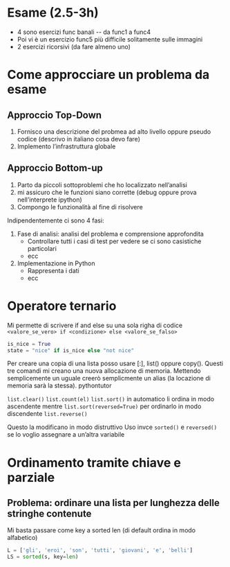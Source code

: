 # Esame (2.5-3h)
- 4 sono esercizi func banali -- da func1 a func4
- Poi vi è un esercizio func5 più difficile solitamente sulle immagini
- 2 esercizi ricorsivi (da fare almeno uno)

# Come approcciare un problema da esame
## Approccio Top-Down
1. Fornisco una descrizione del probmea ad alto livello oppure pseudo codice (descrivo in italiano cosa devo fare)
2. Implemento l’infrastruttura globale 
## Approccio Bottom-up
1. Parto da piccoli sottoproblemi che ho localizzato nell’analisi
2. mi assicuro che le funzioni siano corrette (debug oppure prova nell’interprete ipython)
3. Compongo le funzionalità al fine di risolvere



Indipendentemente ci sono 4 fasi:
1. Fase di analisi: analisi del problema e comprensione approfondita
	- Controllare tutti i casi di test per vedere se ci sono casistiche particolari
	- ecc
2. Implementazione in Python
	- Rappresenta i dati
	- ecc

# Operatore ternario
Mi permette di scrivere if and else su una sola righa di codice
`<valore_se_vero> if <condizione> else <valore_se_falso>`
```python
is_nice = True
state = "nice" if is_nice else "not nice"
```

 Per creare una copia di una lista posso usare [:], list() oppure copy(). Questi tre comandi mi creano una nuova allocazione di memoria. Mettendo semplicemente un uguale creerò semplicmente un alias (la locazione di memoria sarà la stessa). pythontutor

`list.clear()`
`list.count(el)`
`list.sort()` in automatico li ordina in modo ascendente mentre `list.sort(reversed=True)` per ordinarlo in modo discendente
`list.reverse()`

Questo la modificano in modo distruttivo
Uso invce `sorted()` e `reversed()` se lo voglio assegnare a un’altra variabile

# Ordinamento tramite chiave e parziale
## Problema: ordinare una lista per lunghezza delle stringhe contenute
Mi basta passare come key a sorted len (di default ordina in modo alfabetico)
```python
L = ['gli', 'eroi', 'son', 'tutti', 'giovani', 'e', 'belli']
LS = sorted(s, key=len)
```
